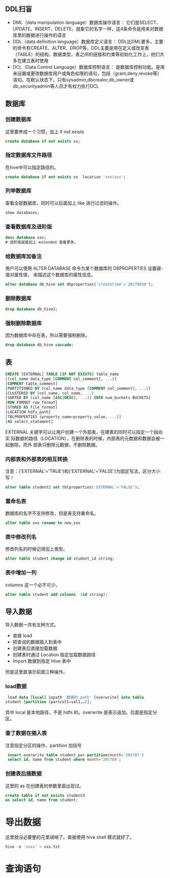 ## DDL扫盲

- DML（data manipulation language）数据库操作语言：
      它们是SELECT、UPDATE、INSERT、DELETE，就象它的名字一样，这4条命令是用来对数据库里的数据进行操作的语言
- DDL（data definition language）数据库定义语言：
      DDL比DML要多，主要的命令有CREATE、ALTER、DROP等，DDL主要是用在定义或改变表（TABLE）的结构，数据类型，表之间的链接和约束等初始化工作上，他们大多在建立表时使用
- DCL（Data Control Language）数据库控制语言：
      是数据库控制功能。是用来设置或更改数据库用户或角色权限的语句，包括（grant,deny,revoke等）语句。在默认状态下，只有sysadmin,dbcreator,db_owner或db_securityadmin等人员才有权力执行DCL

## 数据库

### 创建数据库

这里要养成一个习惯，加上 if not exists

```sql
create database if not exists xx;
```

### 指定数据库文件路径

在hive中可以指定路径的。

```sql
create database if not exists xx  location 'xxx/xxx';
```

### 列举数据库

查看全部数据库，同时可以后面加上 like 进行过滤的操作。

```sql
show databases;
```

### 查看数据库及进阶版

```sql
desc database xxx;
# 进阶版就是加上 extended 查看更多。
```

### 给数据库加备注

用户可以使用 ALTER DATABASE 命令为某个数据库的 DBPROPERTIES 设置键-值对属性值， 来描述这个数据库的属性信息。

```sql
alter database db_hive set dbproperties('createtime'='20170830');
```

### 删除数据库

```sql
drop database db_hive2;
```

### 强制删除数据库

因为数据库中存在表，所以需要强制删除。

```sql
drop database db_hive cascade;
```

## 表

```sql
CREATE [EXTERNAL] TABLE [IF NOT EXISTS] table_name
[(col_name data_type [COMMENT col_comment], ...)]
[COMMENT table_comment]
[PARTITIONED BY (col_name data_type [COMMENT col_comment], ...)]
[CLUSTERED BY (col_name, col_name, ...)
[SORTED BY (col_name [ASC|DESC], ...)] INTO num_buckets BUCKETS]
[ROW FORMAT row_format]
[STORED AS file_format]
[LOCATION hdfs_path]
[TBLPROPERTIES (property_name=property_value, ...)]
[AS select_statement]
```

EXTERNAL 关键字可以让用户创建一个外部表，在建表的同时可以指定一个指向实 际数据的路径（LOCATION），在删除表的时候，内部表的元数据和数据会被一起删除，而外 部表只删除元数据，不删除数据。



### 内部表和外部表的相互转换

注意：('EXTERNAL'='TRUE')和('EXTERNAL'='FALSE')为固定写法，区分大小写！

```sql
alter table student2 set tblproperties('EXTERNAL'='FALSE');
```

### 重命名表

数据库的名字不支持修改，但是表支持重命名。

```sql
alter table xxx rename to new_xxx
```

### 表中修改列名

修改列名的时候记得加上类型。

```sql
alter table student change id student_id string;
```

### 表中增加一列

columns 这一个必不可少。

```sql
alter table student add columns  (id string);
```



## 导入数据

导入数据一共有五种方式。

- 直接 load
- 把查询的数据插入到表中
- 创建表后直接加载数据
- 创建表时通过  Location 指定加载数据路径
-  Import 数据到指定 Hive 表中

但是这里直演示前面三种操作。

### load数据

```sql
 load data [local] inpath '数据的 path' [overwrite] into table 
student [partition (partcol1=val1,…)];
```

其中 local 是本地路径，不是 hdfs 的。overwrite 是表示追加。后面是指定分区。

### 查了数据在插入表

注意指定分区的操作，partition 加括号

```sql
 insert overwrite table student_par partition(month='201707')
 select id, name from student where month='201709';
```

### 创建表后插数据

这里的 as 在创建表的参数里面出现过。

```sql
create table if not exists student3
as select id, name from student;
```

# 导出数据

这里就没必要整的花里胡哨了。直接使用 hive shell 模式就好了。

```sql
hive -e 'xxxx' > xxx.txt
```

# 查询语句

